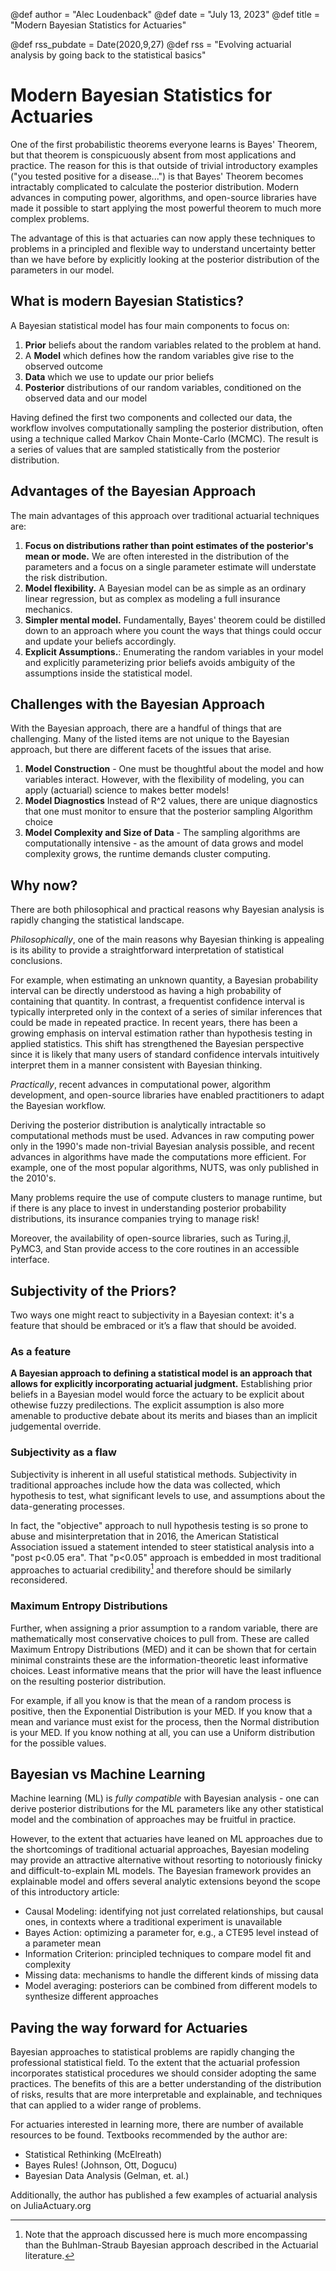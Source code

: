 @def author = "Alec Loudenback"
@def date = "July 13, 2023"
@def title = "Modern Bayesian Statistics for Actuaries"

@def rss_pubdate = Date(2020,9,27)
@def rss = "Evolving actuarial analysis by going back to the statistical basics"


# Modern Bayesian Statistics for Actuaries

One of the first probabilistic theorems everyone learns is Bayes' Theorem, but that theorem is conspicuously absent from most applications and practice. The reason for this is that outside of trivial introductory examples ("you tested positive for a disease...") is that Bayes' Theorem becomes intractably complicated to calculate the posterior distribution. Modern advances in computing power, algorithms, and open-source libraries have made it possible to start applying the most powerful theorem to much more complex problems.

The advantage of this is that actuaries can now apply these techniques to problems in a principled and flexible way to understand uncertainty better than we have before by explicitly looking at the posterior distribution of the parameters in our model.

## What is modern Bayesian Statistics?

A Bayesian statistical model has four main components to focus on:

1. **Prior** beliefs about the random variables related to the problem at hand.
2. A **Model** which defines how the random variables give rise to the observed outcome
3. **Data** which we use to update our prior beliefs
4. **Posterior** distributions of our random variables, conditioned on the observed data and our model

Having defined the first two components and collected our data, the workflow involves computationally sampling the posterior distribution, often using a technique called Markov Chain Monte-Carlo (MCMC). The result is a series of values that are sampled statistically from the posterior distribution.

## Advantages of the Bayesian Approach

The main advantages of this approach over traditional actuarial techniques are:

1. **Focus on distributions rather than point estimates of the posterior's mean or mode.** We are often interested in the distribution of the parameters and a focus on a single parameter estimate will understate the risk distribution.
2. **Model flexibility.** A Bayesian model can be as simple as an ordinary linear regression, but as complex as modeling a full insurance mechanics.
3. **Simpler mental model.** Fundamentally, Bayes' theorem could be distilled down to an approach where you count the ways that things could occur and update your beliefs accordingly.
4. **Explicit Assumptions.**: Enumerating the random variables in your model and explicitly parameterizing prior beliefs avoids ambiguity of the assumptions inside the statistical model.

## Challenges with the Bayesian Approach

With the Bayesian approach, there are a handful of things that are challenging. Many of the listed items are not unique to the Bayesian approach, but there are different facets of the issues that arise.

1. **Model Construction** - One must be thoughtful about the model and how variables interact. However, with the flexibility of modeling, you can apply (actuarial) science to makes better models! 
2. **Model Diagnostics** Instead of R^2 values, there are unique diagnostics that one must monitor to ensure that the posterior sampling 
Algorithm choice
3. **Model Complexity and Size of Data** - The sampling algorithms are computationally intensive - as the amount of data grows and model complexity grows, the runtime demands cluster computing.

## Why now?

There are both philosophical and practical reasons why Bayesian analysis is rapidly changing the statistical landscape.

*Philosophically*, one of the main reasons why Bayesian thinking is appealing is its ability to provide a straightforward interpretation of statistical conclusions.

For example, when estimating an unknown quantity, a Bayesian probability interval can be directly understood as having a high probability of containing that quantity. In contrast, a frequentist confidence interval is typically interpreted only in the context of a series of similar inferences that could be made in repeated practice. In recent years, there has been a growing emphasis on interval estimation rather than hypothesis testing in applied statistics. This shift has strengthened the Bayesian perspective since it is likely that many users of standard confidence intervals intuitively interpret them in a manner consistent with Bayesian thinking.

*Practically*, recent advances in computational power, algorithm development, and open-source libraries have enabled practitioners to adapt the Bayesian workflow.

Deriving the posterior distribution is analytically intractable so computational methods must be used. Advances in raw computing power only in the 1990's made non-trivial Bayesian analysis possible, and recent advances in algorithms have made the computations more efficient. For example, one of the most popular algorithms, NUTS, was only published in the 2010's. 

Many problems require the use of compute clusters to manage runtime, but if there is any place to invest in understanding posterior probability distributions, its insurance companies trying to manage risk!

Moreover, the availability of open-source libraries, such as Turing.jl, PyMC3, and Stan provide access to the core routines in an accessible interface.

## Subjectivity of the Priors?

Two ways one might react to subjectivity in a Bayesian context: it's a feature that should be embraced or it’s a flaw that should be avoided.

### As a feature

**A Bayesian approach to defining a statistical model is an approach that allows for explicitly incorporating actuarial judgment.** Establishing prior beliefs in a Bayesian model would force the actuary to be explicit about othewise fuzzy predilections. The explicit assumption is also more amenable to productive debate about its merits and biases than an implicit judgemental override.

### Subjectivity as a flaw

Subjectivity is inherent in all useful statistical methods. Subjectivity in traditional approaches include how the data was collected, which hypothesis to test, what significant levels to use, and assumptions about the data-generating processes. 

In fact, the "objective" approach to null hypothesis testing is so prone to abuse and misinterpretation that in 2016, the American Statistical Association issued a statement intended to steer statistical analysis into a "post p<0.05 era". That "p<0.05" approach is embedded in most traditional approaches to actuarial credibility[^1] and therefore should be similarly reconsidered.

### Maximum Entropy Distributions

Further, when assigning a prior assumption to a random variable, there are mathematically most conservative choices to pull from. These are called Maximum Entropy Distributions (MED) and it can be shown that for certain minimal constraints these are the information-theoretic least informative choices. Least informative means that the prior will have the least influence on the resulting posterior distribution. 

For example, if all you know is that the mean of a random process is positive, then the Exponential Distribution is your MED. If you know that a mean and variance must exist for the process, then the Normal distribution is your MED. If you know nothing at all, you can use a Uniform distribution for the possible values.

## Bayesian vs Machine Learning

Machine learning (ML) is *fully compatible* with Bayesian analysis - one can derive posterior distributions for the ML parameters like any other statistical model and the combination of approaches may be fruitful in practice.

However, to the extent that actuaries have leaned on ML approaches due to the shortcomings of traditional actuarial approaches, Bayesian modeling may provide an attractive alternative without resorting to notoriously finicky and difficult-to-explain ML models. The Bayesian framework provides an explainable model and offers several analytic extensions beyond the scope of this introductory article:

- Causal Modeling: identifying not just correlated relationships, but causal ones, in contexts where a traditional experiment is unavailable
- Bayes Action: optimizing a parameter for, e.g., a CTE95 level instead of a parameter mean
- Information Criterion: principled techniques to compare model fit and complexity
- Missing data: mechanisms to handle the different kinds of missing data
- Model averaging: posteriors can be combined from different models to synthesize different approaches

## Paving the way forward for Actuaries

Bayesian approaches to statistical problems are rapidly changing the professional statistical field. To the extent that the actuarial profession incorporates statistical procedures we should consider adopting the same practices. The benefits of this are a better understanding of the distribution of risks, results that are more interpretable and explainable, and techniques that can applied to a wider range of problems.

For actuaries interested in learning more, there are number of available resources to be found. Textbooks recommended by the author are:

- Statistical Rethinking (McElreath)
- Bayes Rules! (Johnson, Ott, Dogucu)
- Bayesian Data Analysis (Gelman, et. al.)

Additionally, the author has published a few examples of actuarial analysis on JuliaActuary.org

[^1]: Note that the approach discussed here is much more encompassing than the Buhlman-Straub Bayesian approach described in the Actuarial literature.